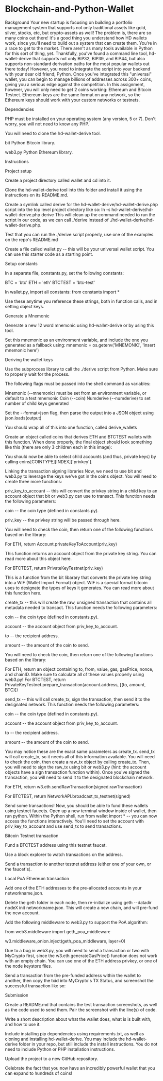# Blockchain-and-Python-Wallet

Background
Your new startup is focusing on building a portfolio management system that supports not only traditional assets
like gold, silver, stocks, etc, but crypto-assets as well! The problem is, there are so many coins out there! It's
a good thing you understand how HD wallets work, since you'll need to build out a system that can create them.
You're in a race to get to the market. There aren't as many tools available in Python for this sort of thing, yet.
Thankfully, you've found a command line tool, hd-wallet-derive that supports not only BIP32, BIP39, and BIP44, but
also supports non-standard derivation paths for the most popular wallets out there today! However, you need to integrate
the script into your backend with your dear old friend, Python.
Once you've integrated this "universal" wallet, you can begin to manage billions of addresses across 300+ coins, giving
you a serious edge against the competition.
In this assignment, however, you will only need to get 2 coins working: Ethereum and Bitcoin Testnet.
Ethereum keys are the same format on any network, so the Ethereum keys should work with your custom networks or testnets.

Dependencies


PHP must be installed on your operating system (any version, 5 or 7). Don't worry, you will not need to know any PHP.


You will need to clone the hd-wallet-derive tool.


bit Python Bitcoin library.


web3.py Python Ethereum library.



Instructions

Project setup


Create a project directory called wallet and cd into it.


Clone the hd-wallet-derive tool into this folder and install it using the instructions on its README.md.


Create a symlink called derive for the hd-wallet-derive/hd-wallet-derive.php script into the top level project
directory like so: ln -s hd-wallet-derive/hd-wallet-derive.php derive
This will clean up the command needed to run the script in our code, as we can call ./derive
instead of ./hd-wallet-derive/hd-wallet-derive.php.


Test that you can run the ./derive script properly, use one of the examples on the repo's README.md


Create a file called wallet.py -- this will be your universal wallet script. You can use this starter code as a starting point.

Setup constants


In a separate file, constants.py, set the following constants:

BTC = 'btc'
ETH = 'eth'
BTCTEST = 'btc-test'



In wallet.py, import all constants: from constants import *


Use these anytime you reference these strings, both in function calls, and in setting object keys.



Generate a Mnemonic


Generate a new 12 word mnemonic using hd-wallet-derive or by using this tool.


Set this mnemonic as an environment variable, and include the one you generated as a fallback using:
mnemonic = os.getenv('MNEMONIC', 'insert mnemonic here')



Deriving the wallet keys


Use the subprocess library to call the ./derive script from Python. Make sure to properly wait for the process.


The following flags must be passed into the shell command as variables:

Mnemonic (--mnemonic) must be set from an environment variable, or default to a test mnemonic
Coin (--coin)
Numderive (--numderive) to set number of child keys generated



Set the --format=json flag, then parse the output into a JSON object using json.loads(output)


You should wrap all of this into one function, called derive_wallets


Create an object called coins that derives ETH and BTCTEST wallets with this function.
When done properly, the final object should look something like this (there are only 3 children each in this image):

You should now be able to select child accounts (and thus, private keys) by calling coins[COINTYPE][INDEX]['privkey'].

Linking the transaction signing libraries
Now, we need to use bit and web3.py to leverage the keys we've got in the coins object.
You will need to create three more functions:


priv_key_to_account -- this will convert the privkey string in a child key to an account object
that bit or web3.py can use to transact.
This function needs the following parameters:


coin -- the coin type (defined in constants.py).

priv_key -- the privkey string will be passed through here.

You will need to check the coin, then return one of the following functions based on the library:

For ETH, return Account.privateKeyToAccount(priv_key)

This function returns an account object from the private key string. You can read more about this object here.


For BTCTEST, return PrivateKeyTestnet(priv_key)

This is a function from the bit libarary that converts the private key string into a WIF (Wallet Import Format) object. WIF is a special format bitcoin uses to designate the types of keys it generates.
You can read more about this function here.





create_tx -- this will create the raw, unsigned transaction that contains all metadata needed to transact.
This function needs the following parameters:


coin -- the coin type (defined in constants.py).

account -- the account object from priv_key_to_account.

to -- the recipient address.

amount -- the amount of the coin to send.

You will need to check the coin, then return one of the following functions based on the library:

For ETH, return an object containing to, from, value, gas, gasPrice, nonce, and chainID.
Make sure to calculate all of these values properly using web3.py!
For BTCTEST, return PrivateKeyTestnet.prepare_transaction(account.address, [(to, amount, BTC)])




send_tx -- this will call create_tx, sign the transaction, then send it to the designated network.
This function needs the following parameters:


coin -- the coin type (defined in constants.py).

account -- the account object from priv_key_to_account.

to -- the recipient address.

amount -- the amount of the coin to send.

You may notice these are the exact same parameters as create_tx. send_tx will call create_tx, so it needs
all of this information available.
You will need to check the coin, then create a raw_tx object by calling create_tx. Then, you will need to sign
the raw_tx using bit or web3.py (hint: the account objects have a sign transaction function within).
Once you've signed the transaction, you will need to send it to the designated blockchain network.

For ETH, return w3.eth.sendRawTransaction(signed.rawTransaction)

For BTCTEST, return NetworkAPI.broadcast_tx_testnet(signed)





Send some transactions!
Now, you should be able to fund these wallets using testnet faucets. Open up a new terminal window inside of wallet,
then run python. Within the Python shell, run from wallet import * -- you can now access the functions interactively.
You'll need to set the account with  priv_key_to_account and use send_tx to send transactions.

Bitcoin Testnet transaction


Fund a BTCTEST address using this testnet faucet.


Use a block explorer to watch transactions on the address.


Send a transaction to another testnet address (either one of your own, or the faucet's).

Local PoA Ethereum transaction


Add one of the ETH addresses to the pre-allocated accounts in your networkname.json.


Delete the geth folder in each node, then re-initialize using geth --datadir nodeX init networkname.json.
This will create a new chain, and will pre-fund the new account.


Add the following middleware
to web3.py to support the PoA algorithm:


from web3.middleware import geth_poa_middleware

w3.middleware_onion.inject(geth_poa_middleware, layer=0)


Due to a bug in web3.py, you will need to send a transaction or two with MyCrypto first, since the
w3.eth.generateGasPrice() function does not work with an empty chain. You can use one of the ETH address privkey,
or one of the node keystore files.


Send a transaction from the pre-funded address within the wallet to another, then copy the txid into
MyCrypto's TX Status, and screenshot the successful transaction like so:

Submission


Create a README.md that contains the test transaction screenshots, as well as the code used to send them.
Pair the screenshot with the line(s) of code.


Write a short description about what the wallet does, what is is built with, and how to use it.


Include installing pip dependencies using requirements.txt, as well as cloning and installing hd-wallet-derive.
You may include the hd-wallet-derive folder in your repo, but still include the install instructions. You do not
need to include Python or PHP installation instructions.


Upload the project to a new GitHub repository.


Celebrate the fact that you now have an incredibly powerful wallet that you can expand to hundreds of coins!
